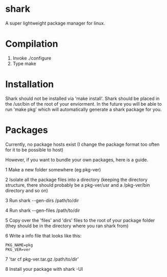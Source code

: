 shark
=====

A super lightweight package manager for linux.



Compilation
===========

1. Invoke ./configure
2. Type make



Installation
============
Shark should not be installed via 'make install'. Shark should be placed in the /usr/bin of the root of your enviorment. In the future you will be able to run 'make pkg' which will automatically generate a shark package for you.



Packages
========
Currently, no package hosts exist (I change the package format too often for it to be possible to host)

However, if you want to bundle your own packages, here is a guide. 

1 Make a new folder somewhere (eg pkg-ver) 

2 Isolate all the package files into a directory (keeping the directory structure, there should probably be a pkg-ver/usr and a /pkg-ver/bin directory and so on) 

3 Run shark --gen-dirs /path/to/dir 

4 Run shark --gen-files /path/to/dir 

5 Copy over the 'files' and 'dirs' files to the root of your package folder (they should be in the directory where you ran shark from) 

6 Write a info file that looks like this: 

  ```
  PKG_NAME=pkg 
  PKG_VER=ver
  ```

7 'tar cf pkg-ver.tar.gz /path/to/dir' 

8 Install your package with shark -UI 

